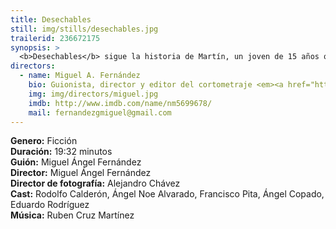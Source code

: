 ```yaml
---
title: Desechables
still: img/stills/desechables.jpg
trailerid: 236672175
synopsis: >
  <b>Desechables</b> sigue la historia de Martín, un joven de 15 años que es engañado y amenazado por un cartel de narcotraficantes que quiere convertirlo en sicario. Inesperadamente Martín se reencuentra con alguien que interviene para ayudarle, desatando la furia de los delincuentes y una serie de repercusiones mortales.
directors:
  - name: Miguel A. Fernández
    bio: Guionista, director y editor del cortometraje <em><a href="https://vimeo.com/127000861" target="_blank">Chalma</a></em>, adaptación del cuento <em>Talpa</em> de Juan Rulfo, que fue parte de la selección oficial del FICG (2016) y del Latino Film Festival de Berlín (2016). Su otro cortometraje, <em><a href="https://vimeo.com/154378481" target="_blank">Pasajeros</a></em>, fue selección oficial del FICM y el FICIQQ de Chile.
    img: img/directors/miguel.jpg
    imdb: http://www.imdb.com/name/nm5699678/
    mail: fernandezgmiguel@gmail.com
---
```


<b>Genero:</b> Ficción<br>
<b>Duración:</b> 19:32 minutos<br>
<b>Guión:</b> Miguel Ángel Fernández<br>
<b>Director:</b> Miguel Ángel Fernández<br>
<b>Director de fotografía:</b> Alejandro Chávez<br>
<b>Cast:</b> Rodolfo Calderón, Ángel Noe Alvarado, Francisco Pita, Ángel Copado, Eduardo Rodríguez<br>
<b>Música:</b> Ruben Cruz Martínez <br>
